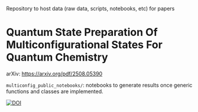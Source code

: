 Repository to host data (raw data, scripts, notebooks, etc) for papers

# Quantum State Preparation Of Multiconfigurational States For Quantum Chemistry
arXiv: https://arxiv.org/pdf/2508.05390

```multiconfig_public_notebooks/```: notebooks to generate results once generic functions and classes are implemented.

[![DOI](https://zenodo.org/badge/1084404774.svg)](https://doi.org/10.5281/zenodo.17466867)
